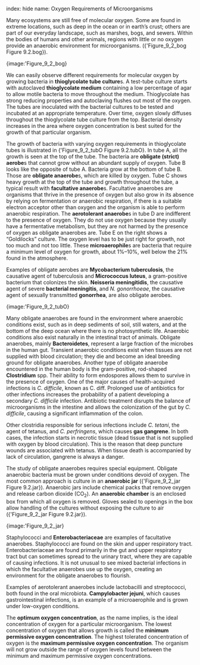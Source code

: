 index: hide
name: Oxygen Requirements of Microorganisms

Many ecosystems are still free of molecular oxygen. Some are found in extreme locations, such as deep in the ocean or in earth’s crust; others are part of our everyday landscape, such as marshes, bogs, and sewers. Within the bodies of humans and other animals, regions with little or no oxygen provide an anaerobic environment for microorganisms. ({'Figure_9_2_bog Figure 9.2.bog}).


{image:'Figure_9_2_bog}
        

We can easily observe different requirements for molecular oxygen by growing bacteria in  **thioglycolate tube culture**s. A test-tube culture starts with autoclaved  **thioglycolate medium** containing a low percentage of agar to allow motile bacteria to move throughout the medium. Thioglycolate has strong reducing properties and autoclaving flushes out most of the oxygen. The tubes are inoculated with the bacterial cultures to be tested and incubated at an appropriate temperature. Over time, oxygen slowly diffuses throughout the thioglycolate tube culture from the top. Bacterial density increases in the area where oxygen concentration is best suited for the growth of that particular organism.

The growth of bacteria with varying oxygen requirements in thioglycolate tubes is illustrated in {'Figure_9_2_tubO Figure 9.2.tubO}. In tube A, all the growth is seen at the top of the tube. The bacteria are  **obligate (strict) aerobe**s that cannot grow without an abundant supply of oxygen. Tube B looks like the opposite of tube A. Bacteria grow at the bottom of tube B. Those are  **obligate anaerobe**s, which are killed by oxygen. Tube C shows heavy growth at the top of the tube and growth throughout the tube, a typical result with  **facultative anaerobe**s. Facultative anaerobes are organisms that thrive in the presence of oxygen but also grow in its absence by relying on fermentation or anaerobic respiration, if there is a suitable electron acceptor other than oxygen and the organism is able to perform anaerobic respiration. The  **aerotolerant anaerobe**s in tube D are indifferent to the presence of oxygen. They do not use oxygen because they usually have a fermentative metabolism, but they are not harmed by the presence of oxygen as obligate anaerobes are. Tube E on the right shows a “Goldilocks” culture. The oxygen level has to be just right for growth, not too much and not too little. These  **microaerophile**s are bacteria that require a minimum level of oxygen for growth, about 1%–10%, well below the 21% found in the atmosphere.

Examples of obligate aerobes are  **Mycobacterium tuberculosis**, the causative agent of tuberculosis and  **Micrococcus luteus**, a gram-positive bacterium that colonizes the skin.  **Neisseria meningitidis**, the causative agent of severe  **bacterial meningitis**, and  *N. gonorrhoeae*, the causative agent of sexually transmitted  **gonorrhea**, are also obligate aerobes.


{image:'Figure_9_2_tubO}
        

Many obligate anaerobes are found in the environment where anaerobic conditions exist, such as in deep sediments of soil, still waters, and at the bottom of the deep ocean where there is no photosynthetic life. Anaerobic conditions also exist naturally in the intestinal tract of animals. Obligate anaerobes, mainly  **Bacteroidetes**, represent a large fraction of the microbes in the human gut. Transient anaerobic conditions exist when tissues are not supplied with blood circulation; they die and become an ideal breeding ground for obligate anaerobes. Another type of obligate anaerobe encountered in the human body is the gram-positive, rod-shaped  **Clostridium** spp. Their ability to form endospores allows them to survive in the presence of oxygen. One of the major causes of health-acquired infections is  *C. difficile*, known as C. diff. Prolonged use of antibiotics for other infections increases the probability of a patient developing a secondary  *C. difficile* infection. Antibiotic treatment disrupts the balance of microorganisms in the intestine and allows the colonization of the gut by  *C. difficile*, causing a significant inflammation of the colon.

Other clostridia responsible for serious infections include  *C. tetani*, the agent of tetanus, and  *C. perfringens*, which causes  **gas gangrene**. In both cases, the infection starts in necrotic tissue (dead tissue that is not supplied with oxygen by blood circulation). This is the reason that deep puncture wounds are associated with tetanus. When tissue death is accompanied by lack of circulation, gangrene is always a danger.

The study of obligate anaerobes requires special equipment. Obligate anaerobic bacteria must be grown under conditions devoid of oxygen. The most common approach is culture in an  **anaerobic jar** ({'Figure_9_2_jar Figure 9.2.jar}). Anaerobic jars include chemical packs that remove oxygen and release carbon dioxide (CO<sub>2</sub>). An  **anaerobic chamber** is an enclosed box from which all oxygen is removed. Gloves sealed to openings in the box allow handling of the cultures without exposing the culture to air ({'Figure_9_2_jar Figure 9.2.jar}).


{image:'Figure_9_2_jar}
        

Staphylococci and  **Enterobacteriaceae** are examples of facultative anaerobes. Staphylococci are found on the skin and upper respiratory tract. Enterobacteriaceae are found primarily in the gut and upper respiratory tract but can sometimes spread to the urinary tract, where they are capable of causing infections. It is not unusual to see mixed bacterial infections in which the facultative anaerobes use up the oxygen, creating an environment for the obligate anaerobes to flourish.

Examples of aerotolerant anaerobes include lactobacilli and streptococci, both found in the oral microbiota.  **Campylobacter jejuni**, which causes gastrointestinal infections, is an example of a microaerophile and is grown under low-oxygen conditions.

The  **optimum oxygen concentration**, as the name implies, is the ideal concentration of oxygen for a particular microorganism. The lowest concentration of oxygen that allows growth is called the  **minimum permissive oxygen concentration**. The highest tolerated concentration of oxygen is the  **maximum permissive oxygen concentration**. The organism will not grow outside the range of oxygen levels found between the minimum and maximum permissive oxygen concentrations.
